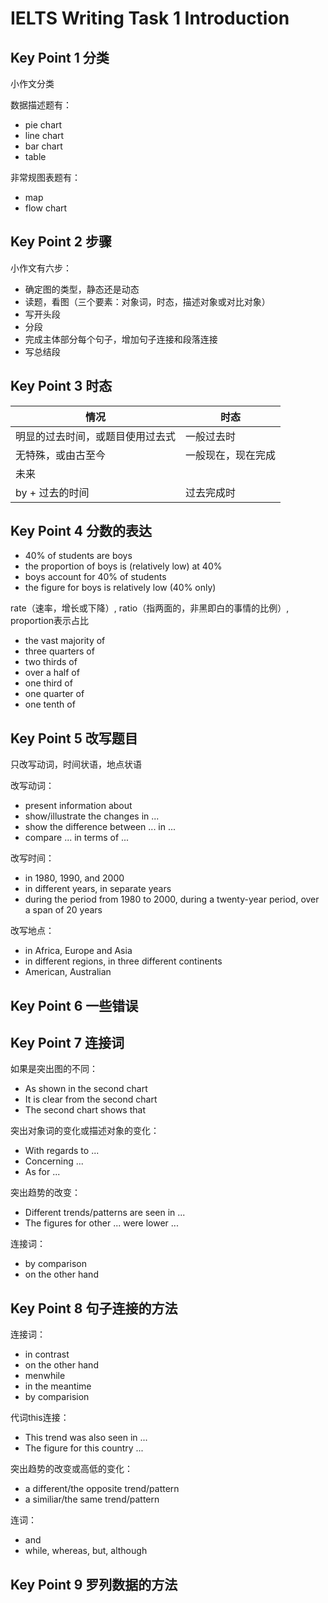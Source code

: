 # IELTS Writing Task 1 Introduction

## Key Point 1 分类

小作文分类

数据描述题有：

* pie chart
* line chart
* bar chart
* table

非常规图表题有：

* map
* flow chart

## Key Point 2 步骤

小作文有六步：

* 确定图的类型，静态还是动态
* 读题，看图（三个要素：对象词，时态，描述对象或对比对象）
* 写开头段
* 分段
* 完成主体部分每个句子，增加句子连接和段落连接
* 写总结段

## Key Point 3 时态

| 情况                             | 时态               |
| -------------------------------- | ------------------ |
| 明显的过去时间，或题目使用过去式 | 一般过去时         |
| 无特殊，或由古至今               | 一般现在，现在完成 |
| 未来                             |                    |
| by + 过去的时间                  | 过去完成时         |

## Key Point 4 分数的表达

* 40% of students are boys
* the proportion of boys is (relatively low) at 40%
* boys account for 40% of students
* the figure for boys is relatively low (40% only)

rate（速率，增长或下降）, ratio（指两面的，非黑即白的事情的比例）, proportion表示占比

* the vast majority of
* three quarters of
* two thirds of
* over a half of
* one third of
* one quarter of
* one tenth of 

## Key Point 5 改写题目

只改写动词，时间状语，地点状语

改写动词：

* present information about
* show/illustrate the changes in ...
* show the difference between ... in ...
* compare ... in terms of ...

改写时间：

* in 1980, 1990, and 2000
* in different years,  in separate years
* during the period from 1980 to 2000, during a twenty-year period, over a span of 20 years

改写地点：

* in Africa, Europe and Asia
* in different regions, in three different continents
* American, Australian

## Key Point 6 一些错误

## Key Point 7 连接词

如果是突出图的不同：

* As shown in the second chart
* It is clear from the second chart
* The second chart shows that

突出对象词的变化或描述对象的变化：

* With regards to ...
* Concerning ...
* As for ...

突出趋势的改变：

* Different trends/patterns are seen in ...
* The figures for other ... were lower ...

连接词：

* by comparison
* on the other hand

## Key Point 8 句子连接的方法

连接词：

* in contrast
* on the other hand
* menwhile
* in the meantime
* by comparision

代词this连接：

* This trend was also seen in ...
* The figure for this country ...

突出趋势的改变或高低的变化：

* a different/the opposite trend/pattern
* a similiar/the same trend/pattern

连词：

* and
* while, whereas, but, although

## Key Point 9 罗列数据的方法

